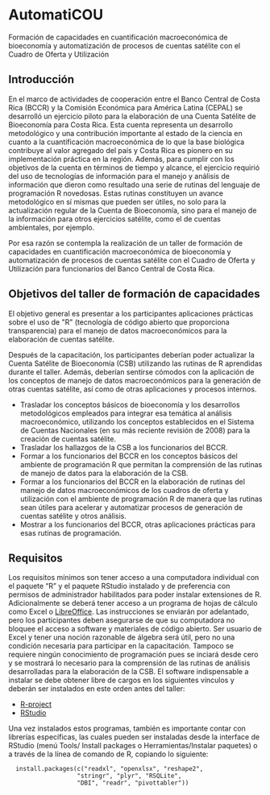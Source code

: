 # AutomatiCOU

Formación de capacidades en cuantificación macroeconómica de bioeconomía y automatización de procesos de cuentas satélite con el Cuadro de Oferta y Utilización

## Introducción

En el marco de actividades de cooperación entre el Banco Central de Costa Rica (BCCR) y la Comisión Económica para América Latina (CEPAL) se desarrolló un ejercicio piloto para la elaboración de una Cuenta Satélite de Bioeconomía para Costa Rica. Esta cuenta representa un desarrollo metodológico y una contribución importante al estado de la ciencia en cuanto a la cuantificación macroeconómica de lo que la base biológica contribuye al valor agregado del país y Costa Rica es pionero en su implementación práctica en la región. Además, para cumplir con los objetivos de la cuenta en términos de tiempo y alcance, el ejercicio requirió del uso de tecnologías de información para el manejo y análisis de información que dieron como resultado una serie de rutinas del lenguaje de programación R novedosas.  Estas rutinas constituyen un avance metodológico en sí mismas que pueden ser útiles, no solo para la actualización regular de la Cuenta de Bioeconomía, sino para el manejo de la información para otros ejercicios satélite, como el de cuentas ambientales, por ejemplo. 

Por esa razón se contempla la realización de un taller de formación de capacidades en cuantificación macroeconómica de bioeconomía y automatización de procesos de cuentas satélite con el Cuadro de Oferta y Utilización para funcionarios del Banco Central de Costa Rica.

## Objetivos del taller de formación de capacidades

El objetivo general es presentar a los participantes aplicaciones prácticas sobre el uso de "R" (tecnología de código abierto que proporciona transparencia) para el manejo de datos macroeconómicos para la elaboración de cuentas satélite.

Después de la capacitación, los participantes deberían poder actualizar la Cuenta Satélite de Bioeconomía (CSB) utilizando las rutinas de R aprendidas durante el taller. Además, deberían sentirse cómodos con la aplicación de los conceptos de manejo de datos macroeconómicos para la generación de otras cuentas satélite, así como de otras aplicaciones y procesos internos.

- Trasladar los conceptos básicos de bioeconomía y los desarrollos metodológicos empleados para integrar esa temática al análisis macroeconómico, utilizando los conceptos establecidos en el Sistema de Cuentas Nacionales (en su más reciente revisión de 2008) para la creación de cuentas satélite.
- Trasladar los hallazgos de la CSB a los funcionarios del BCCR.
- Formar a los funcionarios del BCCR en los conceptos básicos del ambiente de programación R que permitan la comprensión de las rutinas de manejo de datos para la elaboración de la CSB.
- Formar a los funcionarios del BCCR en la elaboración de rutinas del manejo de datos macroeconómicos de los cuadros de oferta y utilización con el ambiente de programación R de manera que las rutinas sean útiles para acelerar y automatizar procesos de generación de cuentas satélite y otros análisis.
- Mostrar a los funcionarios del BCCR, otras aplicaciones prácticas para esas rutinas de programación.

## Requisitos

Los requisitos mínimos son tener acceso a una computadora individual con el paquete “R” y el paquete RStudio instalado y de preferencia con permisos de administrador habilitados para poder instalar extensiones de R. Adicionalmente se deberá tener acceso a un programa de hojas de cálculo como Excel o [LibreOffice](https://www.libreoffice.org/download/download/). Las instrucciones se enviarán por adelantado, pero los participantes deben asegurarse de que su computadora no bloquee el acceso a software y materiales de código abierto. Ser usuario de Excel y tener una noción razonable de álgebra será útil, pero no una condición necesaria para participar en la capacitación. Tampoco se requiere ningún conocimiento de programación pues se inciará desde cero y se mostrará lo necesario para la comprensión de las rutinas de análisis desarrolladas para la elaboración de la CSB. El software indispensable a instalar se debe obtener libre de cargos en los siguientes vínculos y deberán ser instalados en este orden antes del taller:

- [R-project](https://cran.microsoft.com/) 
- [RStudio](https://www.rstudio.com/products/rstudio/)

Una vez instalados estos programas, también es importante contar con librerías específicas, las cuales pueden ser instaladas desde la interface de RStudio (menú Tools/ Install packages o Herramientas/Instalar paquetes) o a través de la línea de comando de R, copiando lo siguiente:

```
  install.packages(c("readxl", "openxlsx", "reshape2", 
                   "stringr", "plyr", "RSQLite", 
                   "DBI", "readr", "pivottabler"))
```
